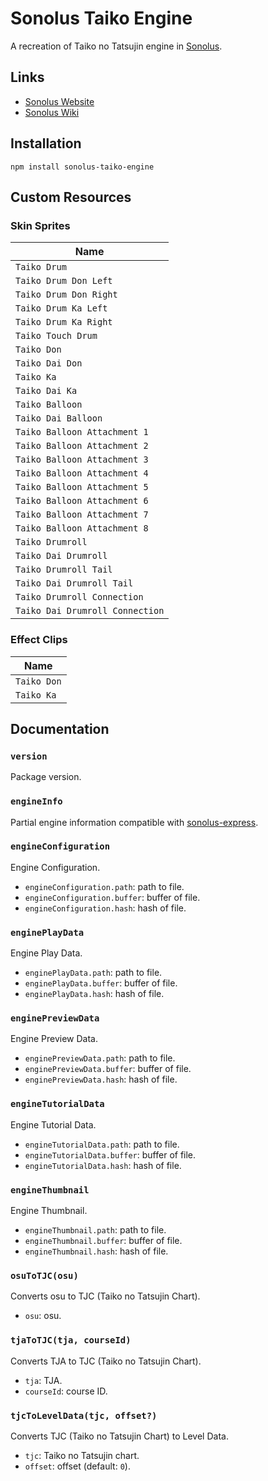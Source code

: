 # Sonolus Taiko Engine

A recreation of Taiko no Tatsujin engine in [Sonolus](https://sonolus.com).

## Links

-   [Sonolus Website](https://sonolus.com)
-   [Sonolus Wiki](https://github.com/NonSpicyBurrito/sonolus-wiki)

## Installation

```
npm install sonolus-taiko-engine
```

## Custom Resources

### Skin Sprites

| Name                            |
| ------------------------------- |
| `Taiko Drum`                    |
| `Taiko Drum Don Left`           |
| `Taiko Drum Don Right`          |
| `Taiko Drum Ka Left`            |
| `Taiko Drum Ka Right`           |
| `Taiko Touch Drum`              |
| `Taiko Don`                     |
| `Taiko Dai Don`                 |
| `Taiko Ka`                      |
| `Taiko Dai Ka`                  |
| `Taiko Balloon`                 |
| `Taiko Dai Balloon`             |
| `Taiko Balloon Attachment 1`    |
| `Taiko Balloon Attachment 2`    |
| `Taiko Balloon Attachment 3`    |
| `Taiko Balloon Attachment 4`    |
| `Taiko Balloon Attachment 5`    |
| `Taiko Balloon Attachment 6`    |
| `Taiko Balloon Attachment 7`    |
| `Taiko Balloon Attachment 8`    |
| `Taiko Drumroll`                |
| `Taiko Dai Drumroll`            |
| `Taiko Drumroll Tail`           |
| `Taiko Dai Drumroll Tail`       |
| `Taiko Drumroll Connection`     |
| `Taiko Dai Drumroll Connection` |

### Effect Clips

| Name        |
| ----------- |
| `Taiko Don` |
| `Taiko Ka`  |

## Documentation

### `version`

Package version.

### `engineInfo`

Partial engine information compatible with [sonolus-express](https://github.com/NonSpicyBurrito/sonolus-express).

### `engineConfiguration`

Engine Configuration.

-   `engineConfiguration.path`: path to file.
-   `engineConfiguration.buffer`: buffer of file.
-   `engineConfiguration.hash`: hash of file.

### `enginePlayData`

Engine Play Data.

-   `enginePlayData.path`: path to file.
-   `enginePlayData.buffer`: buffer of file.
-   `enginePlayData.hash`: hash of file.

### `enginePreviewData`

Engine Preview Data.

-   `enginePreviewData.path`: path to file.
-   `enginePreviewData.buffer`: buffer of file.
-   `enginePreviewData.hash`: hash of file.

### `engineTutorialData`

Engine Tutorial Data.

-   `engineTutorialData.path`: path to file.
-   `engineTutorialData.buffer`: buffer of file.
-   `engineTutorialData.hash`: hash of file.

### `engineThumbnail`

Engine Thumbnail.

-   `engineThumbnail.path`: path to file.
-   `engineThumbnail.buffer`: buffer of file.
-   `engineThumbnail.hash`: hash of file.

### `osuToTJC(osu)`

Converts osu to TJC (Taiko no Tatsujin Chart).

-   `osu`: osu.

### `tjaToTJC(tja, courseId)`

Converts TJA to TJC (Taiko no Tatsujin Chart).

-   `tja`: TJA.
-   `courseId`: course ID.

### `tjcToLevelData(tjc, offset?)`

Converts TJC (Taiko no Tatsujin Chart) to Level Data.

-   `tjc`: Taiko no Tatsujin chart.
-   `offset`: offset (default: `0`).
